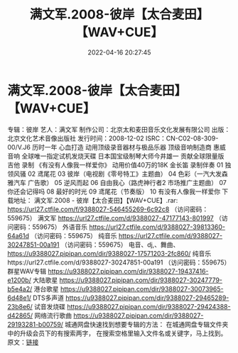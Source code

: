 ﻿---
title: 满文军.2008-彼岸【太合麦田】【WAV+CUE】
date: 2022-04-16 20:27:45
categories: WAV车载音乐、镜像
tags: 国语流行
---
# 满文军.2008-彼岸【太合麦田】【WAV+CUE】

专辑：彼岸
艺人：满文军
制作公司：北京太和麦田音乐文化发展有限公司
出版：北京文化艺术音像出版社
发行时间：2008-12-02
ISRC：CN-C02-08-309-00/V.J6
历时一年 心血打造
动用顶级录音器材与极品乐器
顶级音响制造商 惠威音响
全球唯一指定试机发烧天碟
日本国宝级制琴大师今井雄一 贡献全球限量版 吉他
录制
《有没有人像我一样爱你》 动用价值40万的18K 金长笛
录制伴奏
01 独领风骚
02 鸢尾花
03
彼岸（电视剧《零号特工》主题曲）
04 色彩（一汽大发森雅汽车
广告歌）
05 逆风而起
06 自由我心（路虎神行者2
市场推广主题曲）
07 你还会记得吗
08 最好的时光
09 鸢尾花（节奏版）
10 有没有人像我一样爱你
下载地址：
满文军.2008 - 彼岸【太合麦田】【WAV+CUE】.rar: https://url27.ctfile.com/f/9388027-546455269-6c92c8
（访问密码：559675）
满文军
https://url27.ctfile.com/d/9388027-47177143-801997
（访问密码：559675）
外语音乐
https://url27.ctfile.com/d/9388027-39813360-64a61d
（访问密码：559675）
纯音乐
https://url27.ctfile.com/d/9388027-30247851-00a191
（访问密码：559675）
电音、dj,、舞曲、
https://u9388027.pipipan.com/dir/9388027-17571203-2fc860/
纯音乐https://url27.ctfile.com/d/9388027-30247851-00a191
（访问密码：559675）
群星WAV专辑
https://u9388027.pipipan.com/dir/9388027-19437416-e1200b/
大陆歌星
https://u9388027.pipipan.com/dir/9388027-30247779-b5e4a2/
港台歌星
https://u9388027.pipipan.com/dir/9388027-30073965-6d48e1/
DTS多声道
https://u9388027.pipipan.com/dir/9388027-29465289-23b8e6/
试音发烧碟
https://u9388027.pipipan.com/dir/9388027-29424388-d42865/
网络流行歌曲
https://u9388027.pipipan.com/dir/9388027-29193281-b00759/
城通网盘快速找到想要专辑的方法：
在城通网盘专辑文件夹中的升级会员下的有搜索两字，
在搜索空格里输入文件名或关键字，马上找到。
原文：[链接](https://blog.sina.com.cn/s/blog_1647c7e7601030wpd.html)